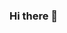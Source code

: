 ### Hi there 👋

<!--
**Zestus01/zestus01** is a ✨ _special_ ✨ repository because its `README.md` (this file) appears on your GitHub profile.

Here are some ideas to get you started:

- 🔭 I’m currently working on not getting behind
- 🌱 I’m currently learning how to become a full stack devoloper
- 💬 Ask me about ...
- 📫 How to reach me: Message me on slack @estus
- 😄 Pronouns:  He/him  Why did the nonbinary prospector move west in 1849? Because there was gold in them/their hills.  (stolen from reddit)
- ⚡ Fun fact: I once beat an owl in a blinking contest
-->
